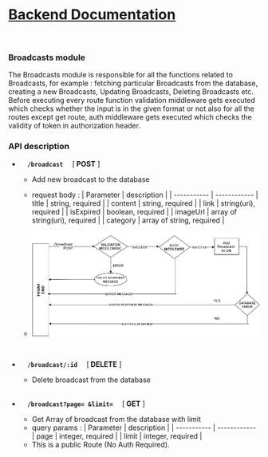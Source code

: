 # <u>Backend Documentation</u>
</br>

### Broadcasts module
The Broadcasts module is responsible for all the functions related to Broadcasts, for example : fetching particular Broadcasts from the database, creating a new Broadcasts, Updating Broadcasts, Deleting Broadcasts etc. 
Before executing every route function validation middleware gets executed which checks whether the input is in the given format or not also for all the routes except get route, auth middleware gets executed which checks the validity of token in authorization header.

### API description
- <code> <b> /broadcast </b> </code> [<b>  POST</b> ]
    - Add new broadcast to the database
    - request body : 
        | Parameter   | description |
        | ----------- | ------------
        | title       | string, required |
        | content     | string, required |
        | link        | string(uri), required |
        | isExpired   | boolean, required     |
        | imageUrl    | array of string(uri), required |
        | category    | array of string, required      |
  
    - ![diagram](images/addBroadcast.jpg)
    <br>

- <code> <b> /broadcast/:id </b> </code> [<b>  DELETE</b> ]
    - Delete broadcast from the database
    <br>

- <code> <b> /broadcast?page= &limit=  </b> </code> [<b>  GET</b> ]
    - Get Array of broadcast from the database with limit
    - query params : 
        | Parameter   | description |
        | ----------- | ------------
        | page        | integer, required |
        | limit       | integer, required |
    - This is a public Route (No Auth Required).
    <br>